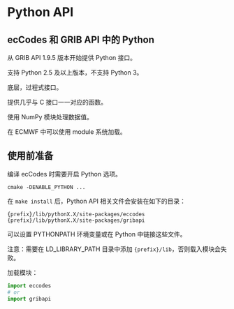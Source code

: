 # Python API

## ecCodes 和 GRIB API 中的 Python

从 GRIB API 1.9.5 版本开始提供 Python 接口。

支持 Python 2.5 及以上版本，不支持 Python 3。

底层，过程式接口。

提供几乎与 C 接口一一对应的函数。

使用 NumPy 模块处理数据值。

在 ECMWF 中可以使用 module 系统加载。

## 使用前准备

编译 ecCodes 时需要开启 Python 选项。

```
cmake -DENABLE_PYTHON ...
```

在 `make install` 后，Python API 相关文件会安装在如下的目录：

```
{prefix}/lib/pythonX.X/site-packages/eccodes
{prefix}/lib/pythonX.X/site-packages/gribapi
```

可以设置 PYTHONPATH 环境变量或在 Python 中链接这些文件。

注意：需要在 LD_LIBRARY_PATH 目录中添加 `{prefix}/lib`，否则载入模块会失败。

加载模块：

```py
import eccodes
# or
import gribapi
```
